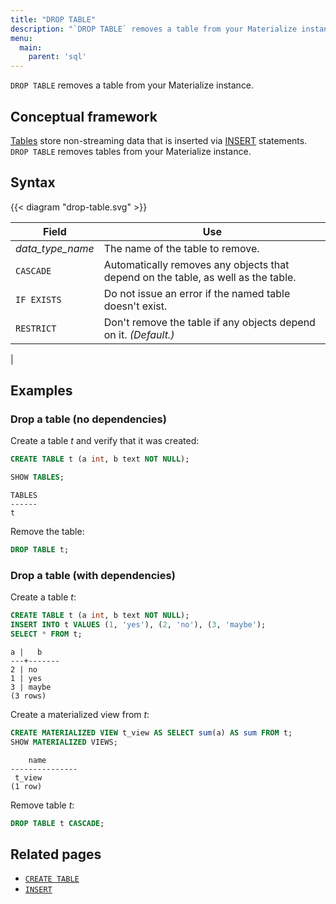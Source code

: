 ```yaml
---
title: "DROP TABLE"
description: "`DROP TABLE` removes a table from your Materialize instance."
menu:
  main:
    parent: 'sql'
---
```


`DROP TABLE` removes a table from your Materialize instance.

## Conceptual framework

[Tables](../create-table) store non-streaming data that is inserted via [INSERT](../insert)
statements. `DROP TABLE` removes tables from your Materialize instance.

## Syntax

{{< diagram "drop-table.svg" >}}

Field | Use
------|-----
_data_type_name_ | The name of the table to remove.
`CASCADE` | Automatically removes any objects that depend on the table, as well as the table.
`IF EXISTS`  | Do not issue an error if the named table doesn't exist.
`RESTRICT`  | Don't remove the table if any objects depend on it. _(Default.)_
  |
## Examples

### Drop a table (no dependencies)
Create a table *t* and verify that it was created:

```sql
CREATE TABLE t (a int, b text NOT NULL);

SHOW TABLES;
```
```
TABLES
------
t
```

Remove the table:

```sql
DROP TABLE t;
```
### Drop a table (with dependencies)

Create a table *t*:

```sql
CREATE TABLE t (a int, b text NOT NULL);
INSERT INTO t VALUES (1, 'yes'), (2, 'no'), (3, 'maybe');
SELECT * FROM t;
```
```
a |   b
---+-------
2 | no
1 | yes
3 | maybe
(3 rows)
```

Create a materialized view from *t*:

```sql
CREATE MATERIALIZED VIEW t_view AS SELECT sum(a) AS sum FROM t;
SHOW MATERIALIZED VIEWS;
```
```
    name
---------------
 t_view
(1 row)
```

Remove table *t*:

```sql
DROP TABLE t CASCADE;
```

## Related pages

- [`CREATE TABLE`](../create-table)
- [`INSERT`](../insert)
